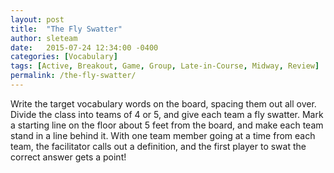 ```yaml
---
layout: post
title:  "The Fly Swatter"
author: sleteam
date:   2015-07-24 12:34:00 -0400
categories: [Vocabulary]
tags: [Active, Breakout, Game, Group, Late-in-Course, Midway, Review]
permalink: /the-fly-swatter/
---
```

Write the target vocabulary words on the board, spacing them out all over. Divide the class into teams of 4 or 5, and give each team a fly swatter. Mark a starting line on the floor about 5 feet from the board, and make each team stand in a line behind it. With one team member going at a time from each team, the facilitator calls out a definition, and the first player to swat the correct answer gets a point!